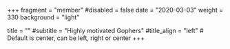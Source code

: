 
+++
fragment = "member"
#disabled = false
date = "2020-03-03"
weight = 330
background = "light"

title = ""
#subtitle = "Highly motivated Gophers"
#title_align = "left" # Default is center, can be left, right or center
+++